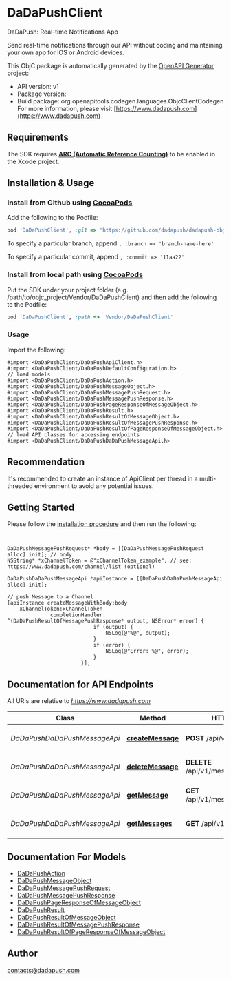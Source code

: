 # DaDaPushClient

DaDaPush: Real-time Notifications App 

Send real-time notifications through our API without coding and maintaining your own app for iOS or Android devices.

This ObjC package is automatically generated by the [OpenAPI Generator](https://openapi-generator.tech) project:

- API version: v1
- Package version: 
- Build package: org.openapitools.codegen.languages.ObjcClientCodegen
For more information, please visit [https://www.dadapush.com](https://www.dadapush.com)

## Requirements

The SDK requires [**ARC (Automatic Reference Counting)**](http://stackoverflow.com/questions/7778356/how-to-enable-disable-automatic-reference-counting) to be enabled in the Xcode project.

## Installation & Usage
### Install from Github using [CocoaPods](https://cocoapods.org/)

Add the following to the Podfile:

```ruby
pod 'DaDaPushClient', :git => 'https://github.com/dadapush/dadapush-objc-client.git'
```

To specify a particular branch, append `, :branch => 'branch-name-here'`

To specify a particular commit, append `, :commit => '11aa22'`

### Install from local path using [CocoaPods](https://cocoapods.org/)

Put the SDK under your project folder (e.g. /path/to/objc_project/Vendor/DaDaPushClient) and then add the following to the Podfile:

```ruby
pod 'DaDaPushClient', :path => 'Vendor/DaDaPushClient'
```

### Usage

Import the following:

```objc
#import <DaDaPushClient/DaDaPushApiClient.h>
#import <DaDaPushClient/DaDaPushDefaultConfiguration.h>
// load models
#import <DaDaPushClient/DaDaPushAction.h>
#import <DaDaPushClient/DaDaPushMessageObject.h>
#import <DaDaPushClient/DaDaPushMessagePushRequest.h>
#import <DaDaPushClient/DaDaPushMessagePushResponse.h>
#import <DaDaPushClient/DaDaPushPageResponseOfMessageObject.h>
#import <DaDaPushClient/DaDaPushResult.h>
#import <DaDaPushClient/DaDaPushResultOfMessageObject.h>
#import <DaDaPushClient/DaDaPushResultOfMessagePushResponse.h>
#import <DaDaPushClient/DaDaPushResultOfPageResponseOfMessageObject.h>
// load API classes for accessing endpoints
#import <DaDaPushClient/DaDaPushDaDaPushMessageApi.h>

```

## Recommendation

It's recommended to create an instance of ApiClient per thread in a multi-threaded environment to avoid any potential issues.

## Getting Started

Please follow the [installation procedure](#installation--usage) and then run the following:

```objc


DaDaPushMessagePushRequest* *body = [[DaDaPushMessagePushRequest alloc] init]; // body
NSString* *xChannelToken = @"xChannelToken_example"; // see: https://www.dadapush.com/channel/list (optional)

DaDaPushDaDaPushMessageApi *apiInstance = [[DaDaPushDaDaPushMessageApi alloc] init];

// push Message to a Channel
[apiInstance createMessageWithBody:body
    xChannelToken:xChannelToken
              completionHandler: ^(DaDaPushResultOfMessagePushResponse* output, NSError* error) {
                            if (output) {
                                NSLog(@"%@", output);
                            }
                            if (error) {
                                NSLog(@"Error: %@", error);
                            }
                        }];

```

## Documentation for API Endpoints

All URIs are relative to *https://www.dadapush.com*

Class | Method | HTTP request | Description
------------ | ------------- | ------------- | -------------
*DaDaPushDaDaPushMessageApi* | [**createMessage**](docs/DaDaPushDaDaPushMessageApi.md#createmessage) | **POST** /api/v1/message | push Message to a Channel
*DaDaPushDaDaPushMessageApi* | [**deleteMessage**](docs/DaDaPushDaDaPushMessageApi.md#deletemessage) | **DELETE** /api/v1/message/{messageId} | delete a Channel Message
*DaDaPushDaDaPushMessageApi* | [**getMessage**](docs/DaDaPushDaDaPushMessageApi.md#getmessage) | **GET** /api/v1/message/{messageId} | get a Channel Message
*DaDaPushDaDaPushMessageApi* | [**getMessages**](docs/DaDaPushDaDaPushMessageApi.md#getmessages) | **GET** /api/v1/messages | get Message List


## Documentation For Models

 - [DaDaPushAction](docs/DaDaPushAction.md)
 - [DaDaPushMessageObject](docs/DaDaPushMessageObject.md)
 - [DaDaPushMessagePushRequest](docs/DaDaPushMessagePushRequest.md)
 - [DaDaPushMessagePushResponse](docs/DaDaPushMessagePushResponse.md)
 - [DaDaPushPageResponseOfMessageObject](docs/DaDaPushPageResponseOfMessageObject.md)
 - [DaDaPushResult](docs/DaDaPushResult.md)
 - [DaDaPushResultOfMessageObject](docs/DaDaPushResultOfMessageObject.md)
 - [DaDaPushResultOfMessagePushResponse](docs/DaDaPushResultOfMessagePushResponse.md)
 - [DaDaPushResultOfPageResponseOfMessageObject](docs/DaDaPushResultOfPageResponseOfMessageObject.md)



## Author

contacts@dadapush.com


